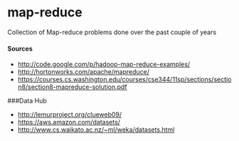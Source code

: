 # map-reduce
Collection of Map-reduce problems done over the past couple of years

#### Sources
- http://code.google.com/p/hadoop-map-reduce-examples/
- http://hortonworks.com/apache/mapreduce/
- https://courses.cs.washington.edu/courses/cse344/11sp/sections/section8/section8-mapreduce-solution.pdf


###Data Hub
- http://lemurproject.org/clueweb09/
- https://aws.amazon.com/datasets/
- http://www.cs.waikato.ac.nz/~ml/weka/datasets.html


